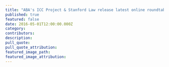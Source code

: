 ```yaml
---
title: "ABA's ICC Project & Stanford Law release latest online roundtable, Arguendo, on the African Union (AU) and international criminal justice"
published: true
featured: false
date: 2016-05-01T12:00:00.000Z
category:
contributors:
description:
pull_quote:
pull_quote_attribution:
featured_image_path:
featured_image_attribution:
---
```

